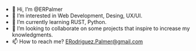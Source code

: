 - 👋 Hi, I’m @ERPalmer
- 👀 I’m interested in Web Development, Desing, UX/UI.
- 🌱 I’m currently learning RUST, Python.
- 💞️ I’m looking to collaborate on some projects that inspire to increase my knowledgments.
- 📫 How to reach me? ERodriguez.Palmer@gmail.com

<!---
ERPalmer/ERPalmer is a ✨ special ✨ repository because its `README.md` (this file) appears on your GitHub profile.
You can click the Preview link to take a look at your changes.
--->
